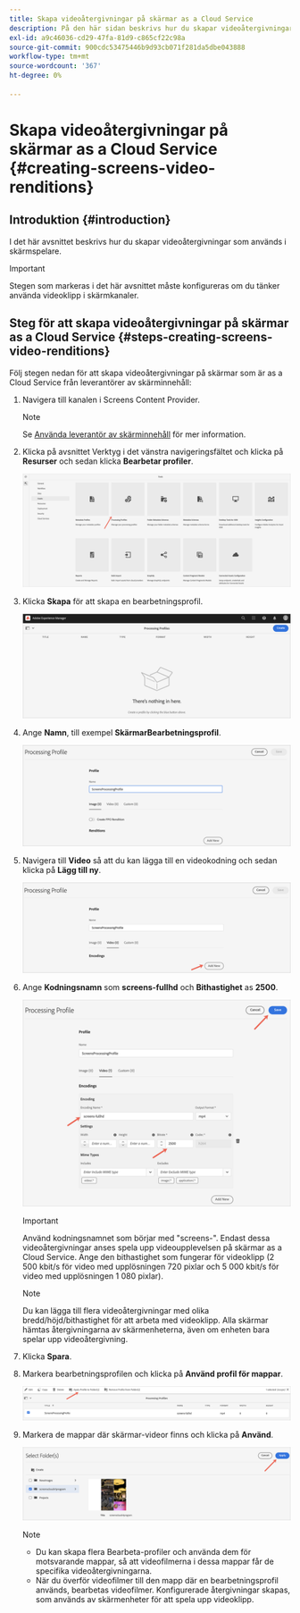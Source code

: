 ```yaml
---
title: Skapa videoåtergivningar på skärmar as a Cloud Service
description: På den här sidan beskrivs hur du skapar videoåtergivningar på skärmar as a Cloud Service.
exl-id: a9c46036-cd29-47fa-81d9-c865cf22c98a
source-git-commit: 900cdc53475446b9d93cb071f281da5dbe043888
workflow-type: tm+mt
source-wordcount: '367'
ht-degree: 0%

---
```


# Skapa videoåtergivningar på skärmar as a Cloud Service {#creating-screens-video-renditions}

## Introduktion {#introduction}

I det här avsnittet beskrivs hur du skapar videoåtergivningar som används i skärmspelare.

>[!IMPORTANT]
>Stegen som markeras i det här avsnittet måste konfigureras om du tänker använda videoklipp i skärmkanaler.

## Steg för att skapa videoåtergivningar på skärmar as a Cloud Service {#steps-creating-screens-video-renditions}

Följ stegen nedan för att skapa videoåtergivningar på skärmar som är as a Cloud Service från leverantörer av skärminnehåll:

1. Navigera till kanalen i Screens Content Provider.

   >[!NOTE]
   >Se [Använda leverantör av skärminnehåll](https://experienceleague.adobe.com/docs/experience-manager-cloud-service/content/screens-as-cloud-service/configure-screens-cloud/using-screens-content-provider.html?lang=en#screens-content-provider) för mer information.

1. Klicka på avsnittet Verktyg i det vänstra navigeringsfältet och klicka på **Resurser** och sedan klicka **Bearbetar profiler**.

   ![Klicka på Bearbeta profiler](/help/screens-cloud/assets/configure/screens-cp-3.png)

1. Klicka **Skapa** för att skapa en bearbetningsprofil.

   ![Klicka på Skapa](/help/screens-cloud/assets/configure/screens-video-2.png)

1. Ange **Namn**, till exempel **SkärmarBearbetningsprofil**.

   ![Dialogrutan Bearbetar profil med fältet Namn markerat.](/help/screens-cloud/assets/configure/screens-video-3.png)

1. Navigera till **Video** så att du kan lägga till en videokodning och sedan klicka på **Lägg till ny**.

   ![Dialogrutan Bearbetar profil med knappen Lägg till ny markerad.](/help/screens-cloud/assets/configure/screens-video-4a.png)

1. Ange **Kodningsnamn** som **screens-fullhd** och **Bithastighet** as **2500**.

   ![Dialogrutan Bearbetar profil med knappen Spara markerad.](/help/screens-cloud/assets/configure/screens-video-4.png)

   >[!IMPORTANT]
   >Använd kodningsnamnet som börjar med &quot;screens-&quot;. Endast dessa videoåtergivningar anses spela upp videoupplevelsen på skärmar as a Cloud Service. Ange den bithastighet som fungerar för videoklipp (2 500 kbit/s för video med upplösningen 720 pixlar och 5 000 kbit/s för video med upplösningen 1 080 pixlar).

   >[!NOTE]
   >Du kan lägga till flera videoåtergivningar med olika bredd/höjd/bithastighet för att arbeta med videoklipp. Alla skärmar hämtas återgivningarna av skärmenheterna, även om enheten bara spelar upp videoåtergivning.

1. Klicka **Spara**.

1. Markera bearbetningsprofilen och klicka på **Använd profil för mappar**.

   ![Använd profil i mapp](/help/screens-cloud/assets/configure/screens-video-5.png)

1. Markera de mappar där skärmar-videor finns och klicka på **Använd**.

   ![Klicka på Använd](/help/screens-cloud/assets/configure/screens-video-6.png)

   >[!NOTE]
   >
   >* Du kan skapa flera Bearbeta-profiler och använda dem för motsvarande mappar, så att videofilmerna i dessa mappar får de specifika videoåtergivningarna.
   >* När du överför videofilmer till den mapp där en bearbetningsprofil används, bearbetas videofilmer. Konfigurerade återgivningar skapas, som används av skärmenheter för att spela upp videoklipp.
